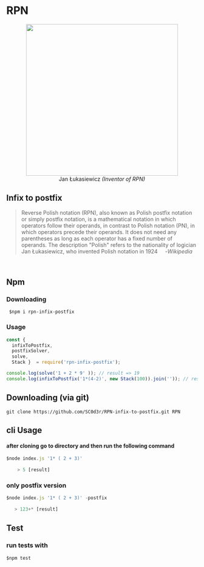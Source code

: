 # RPN 
<p align="center">
  <img src = 'https://upload.wikimedia.org/wikipedia/commons/d/d2/Jan_%C5%81ukasiewicz.jpg' width = '400' height = '400'/>
  <br>Jan Łukasiewicz <i>(Inventor of RPN)</i>
</p>

## Infix to postfix

> Reverse Polish notation (RPN), also known as Polish postfix notation or simply postfix notation, is a mathematical notation in which operators follow their operands, in contrast to Polish notation (PN), in which operators precede their operands. It does not need any parentheses as long as each operator has a fixed number of operands. The description "Polish" refers to the nationality of logician Jan Łukasiewicz, who invented Polish notation in 1924  &nbsp;&nbsp;&nbsp;&nbsp;-*Wikipedia*

<br>

## Npm
### Downloading
```  $npm i rpn-infix-postfix ```

### Usage
```javascript
const { 
  infixToPostfix,
  postfixSolver,
  solve,
  Stack }  = require('rpn-infix-postfix');

console.log(solve('1 + 2 * 9' )); // result => 19
console.log(infixToPostfix('1*(4-2)', new Stack(100)).join('')); // result => 142-*
```

## Downloading (via git)
```
git clone https://github.com/SC0d3r/RPN-infix-to-postfix.git RPN
```
## cli Usage
#### after cloning go to directory and then run the following command
```javascript
$node index.js '1* ( 2 + 3)'
 
    > 5 [result]
```
### only postfix version

```javascript
$node index.js '1* ( 2 + 3)' -postfix
 
   > 123+* [result]
```

## Test
### run tests with
``` $npm test ```

 
